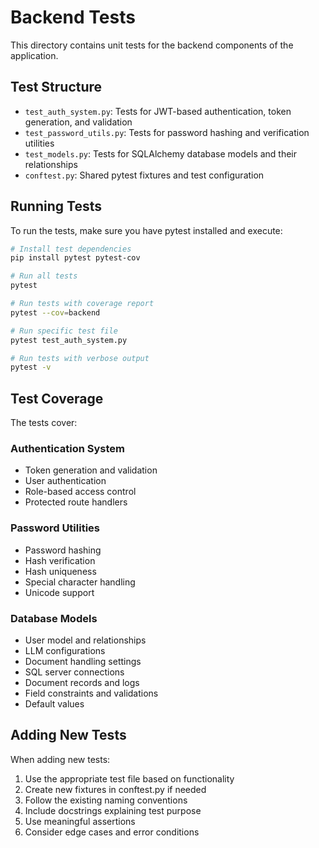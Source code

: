 # Backend Tests

This directory contains unit tests for the backend components of the application.

## Test Structure

- `test_auth_system.py`: Tests for JWT-based authentication, token generation, and validation
- `test_password_utils.py`: Tests for password hashing and verification utilities
- `test_models.py`: Tests for SQLAlchemy database models and their relationships
- `conftest.py`: Shared pytest fixtures and test configuration

## Running Tests

To run the tests, make sure you have pytest installed and execute:

```bash
# Install test dependencies
pip install pytest pytest-cov

# Run all tests
pytest

# Run tests with coverage report
pytest --cov=backend

# Run specific test file
pytest test_auth_system.py

# Run tests with verbose output
pytest -v
```

## Test Coverage

The tests cover:

### Authentication System
- Token generation and validation
- User authentication
- Role-based access control
- Protected route handlers

### Password Utilities
- Password hashing
- Hash verification
- Hash uniqueness
- Special character handling
- Unicode support

### Database Models
- User model and relationships
- LLM configurations
- Document handling settings
- SQL server connections
- Document records and logs
- Field constraints and validations
- Default values

## Adding New Tests

When adding new tests:

1. Use the appropriate test file based on functionality
2. Create new fixtures in conftest.py if needed
3. Follow the existing naming conventions
4. Include docstrings explaining test purpose
5. Use meaningful assertions
6. Consider edge cases and error conditions